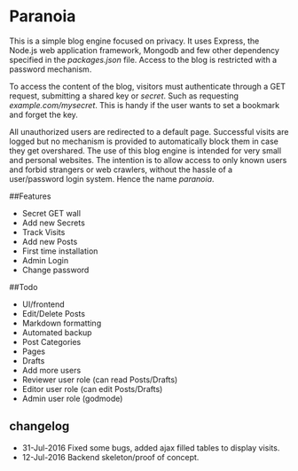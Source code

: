 # Paranoia
This is a simple blog engine focused on privacy. It uses Express, the Node.js web application framework, Mongodb and few other dependency specified in the *packages.json* file. Access to the blog is restricted with a password mechanism. 

To access the content of the blog, visitors must authenticate through a GET request, submitting a shared key or *secret*. 
Such as requesting *example.com/mysecret*. This is handy if the user wants to set a bookmark and forget the key.

All unauthorized users are redirected to a default page.
Successful visits are logged but no mechanism is provided to automatically block them in case they get overshared.
The use of this blog engine is intended for very small and personal websites.
The intention is to allow access to only known users and forbid strangers or web crawlers, without the hassle of a user/password login system.
Hence the name *paranoia*.


##Features
* Secret GET wall
* Add new Secrets
* Track Visits
* Add new Posts
* First time installation
* Admin Login
* Change password

##Todo
* UI/frontend
* Edit/Delete Posts
* Markdown formatting
* Automated backup
* Post Categories
* Pages
* Drafts
* Add more users
* Reviewer user role (can read Posts/Drafts)
* Editor user role (can edit Posts/Drafts)
* Admin user role (godmode)

## changelog
* 31-Jul-2016 Fixed some bugs, added ajax filled tables to display visits.
* 12-Jul-2016 Backend skeleton/proof of concept. 

